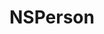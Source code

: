 ﻿---
uid: crmscript_ref_NSPerson
title: NSPerson
intellisense: Void.NSPerson
keywords: NSPerson
so.topic: reference
---
